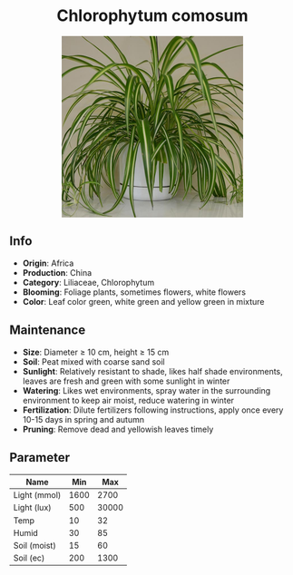 <h1 align='center'>Chlorophytum comosum</h1>
<p align="center">
    <img 
        align='center'
        width='320'
        src="../images/chlorophytum comosum.png" 
        alt='Chlorophytum comosum' />
</p>

## Info

 - **Origin**: Africa
 - **Production**: China
 - **Category**: Liliaceae, Chlorophytum
 - **Blooming**: Foliage plants, sometimes flowers, white flowers
 - **Color**: Leaf color green, white green and yellow green in mixture

## Maintenance

 - **Size**: Diameter ≥ 10 cm, height ≥ 15 cm
 - **Soil**: Peat mixed with coarse sand soil
 - **Sunlight**: Relatively resistant to shade, likes half shade environments, leaves are fresh and green with some sunlight in winter
 - **Watering**: Likes wet environments, spray water in the surrounding environment to keep air moist, reduce watering in winter
 - **Fertilization**: Dilute fertilizers following instructions, apply once every 10-15 days in spring and autumn
 - **Pruning**: Remove dead and yellowish leaves timely

## Parameter

| Name         | Min  | Max   |
|--------------|------|-------|
| Light (mmol) | 1600 | 2700  |
| Light (lux)  | 500 | 30000 |
| Temp         | 10    | 32    |
| Humid        | 30   | 85    |
| Soil (moist) | 15   | 60    |
| Soil (ec)    | 200  | 1300  |